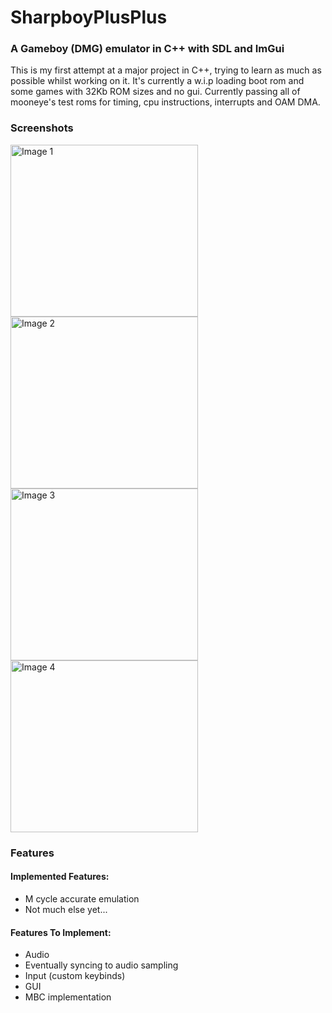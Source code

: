 # SharpboyPlusPlus 
### A Gameboy (DMG) emulator in C++ with SDL and ImGui
This is my first attempt at a major project in C++, trying to learn as much as possible whilst working on it. It's currently a w.i.p loading boot rom and some games with 32Kb ROM sizes and no gui. Currently passing all of mooneye's test roms for timing, cpu instructions, interrupts and OAM DMA.

### Screenshots
<img src="https://i.imgur.com/FSRMmRo.png" alt="Image 1" width="300" height="275">     <img src="https://i.imgur.com/1PIV4VB.png" alt="Image 2" width="300" height="275">
<img src="https://i.imgur.com/jCv7FTa.png" alt="Image 3" width="300" height="275">     <img src="https://i.imgur.com/C8d67el.png" alt="Image 4" width="300" height="275">

### Features
#### Implemented Features:
- M cycle accurate emulation
- Not much else yet...
  
#### Features To Implement:
- Audio
- Eventually syncing to audio sampling
- Input (custom keybinds)
- GUI
- MBC implementation
